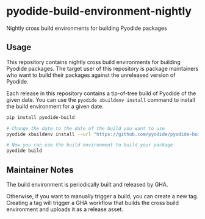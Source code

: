 # pyodide-build-environment-nightly

Nightly cross build environments for building Pyodide packages

## Usage

This repository contains nightly cross build environments for building Pyodide packages.
The target user of this repository is package maintainers who want to build their packages against the unreleased version of Pyodide.

Each release in this repository contains a tip-of-tree build of Pyodide of the given date.
You can use the `pyodide xbuildenv install` command to install the build environment for a given date.

```bash
pip install pyodide-build

# Change the date to the date of the build you want to use
pyodide xbuildenv install --url "https://github.com/pyodide/pyodide-build-environment-nightly/releases/download/20250125/xbuildenv.tar.bz"

# Now you can use the build environment to build your package
pyodide build
```

## Maintainer Notes

The build environment is periodically built and released by GHA.

Otherwise, if you want to manually trigger a build, you can create a new tag.
Creating a tag will trigger a GHA workflow that builds the cross build environment and uploads it as a release asset.